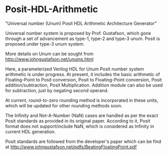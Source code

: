 # Posit-HDL-Arithmetic
"Universal number (Unum) Posit HDL Arithmetic Architecture Generator"

Universal number system is proposed by Prof. Gustafson, which gone through 
a set of advancement as type-1, type-2 and type-3 unum. Posit is proposed 
under type-3 unum system. 

More details on Unum can be sought from http://www.johngustafson.net/unums.html

Here, a parameterized Verilog HDL for Unum Posit number system arithmetic is
under progress. At present, it includes the basic arithmetic of Floating-Point 
to Posit conversion, Posit to Floating-Point conversion, Posit addition/subtraction, 
Posit Multiplication. Addition module can also be used for subtraction, just by
negating second operand.

At current, round-to-zero rounding method is incorporated in these units, which
will be updated for other rounding methods soon.

The Infinity and Not-A-Number (NaN) cases are handled as per the exact Posit
standards as provided in its original paper. According to it, Posit format does
not support/include NaN, which is considered as Infinity in current HDL
generation.

Posit standards are followed from the developer's paper which can be find at
http://www.johngustafson.net/pdfs/BeatingFloatingPoint.pdf
